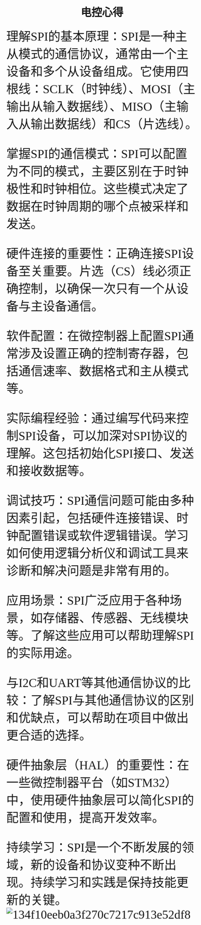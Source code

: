 # <center> 电控心得
<font face ="楷体" size=6>理解SPI的基本原理：SPI是一种主从模式的通信协议，通常由一个主设备和多个从设备组成。它使用四根线：SCLK（时钟线）、MOSI（主输出从输入数据线）、MISO（主输入从输出数据线）和CS（片选线）。

掌握SPI的通信模式：SPI可以配置为不同的模式，主要区别在于时钟极性和时钟相位。这些模式决定了数据在时钟周期的哪个点被采样和发送。

硬件连接的重要性：正确连接SPI设备至关重要。片选（CS）线必须正确控制，以确保一次只有一个从设备与主设备通信。

软件配置：在微控制器上配置SPI通常涉及设置正确的控制寄存器，包括通信速率、数据格式和主从模式等。

实际编程经验：通过编写代码来控制SPI设备，可以加深对SPI协议的理解。这包括初始化SPI接口、发送和接收数据等。

调试技巧：SPI通信问题可能由多种因素引起，包括硬件连接错误、时钟配置错误或软件逻辑错误。学习如何使用逻辑分析仪和调试工具来诊断和解决问题是非常有用的。

应用场景：SPI广泛应用于各种场景，如存储器、传感器、无线模块等。了解这些应用可以帮助理解SPI的实际用途。

与I2C和UART等其他通信协议的比较：了解SPI与其他通信协议的区别和优缺点，可以帮助在项目中做出更合适的选择。

硬件抽象层（HAL）的重要性：在一些微控制器平台（如STM32）中，使用硬件抽象层可以简化SPI的配置和使用，提高开发效率。

持续学习：SPI是一个不断发展的领域，新的设备和协议变种不断出现。持续学习和实践是保持技能更新的关键。![134f10eeb0a3f270c7217c913e52df8](https://github.com/user-attachments/assets/090b8d77-bf6b-4b65-913a-299c1513a1a1)
